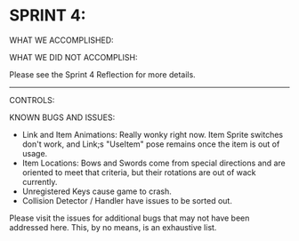 
# SPRINT 4: 

WHAT WE ACCOMPLISHED:

WHAT WE DID NOT ACCOMPLISH:

Please see the Sprint 4 Reflection for more details.

----

CONTROLS:

KNOWN BUGS AND ISSUES:
* Link and Item Animations: Really wonky right now. Item Sprite switches don't work, and Link;s "UseItem" pose remains once the item is out of usage.
* Item Locations: Bows and Swords come from special directions and are oriented to meet that criteria, but their rotations are out of wack currently.
* Unregistered Keys cause game to crash.
* Collision Detector / Handler have issues to be sorted out.


Please visit the issues for additional bugs that may not have been addressed here. This, by no means, is an exhaustive list.

